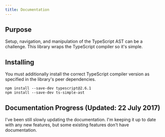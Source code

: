 ```yaml
---
title: Documentation
---
```


## Purpose

Setup, navigation, and manipulation of the TypeScript AST can be a challenge. This library wraps the TypeScript compiler so it's simple.

## Installing

You must additionally install the correct TypeScript compiler version as specified in the library's peer dependencies.

```
npm install --save-dev typescript@2.6.1
npm install --save-dev ts-simple-ast
```

## Documentation Progress (Updated: 22 July 2017)

I've been still slowly updating the documentation. I'm keeping it up to date with any new features, but some existing features don't have documentation.
